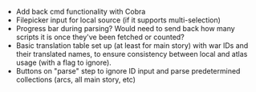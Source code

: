 - Add back cmd functionality with Cobra
- Filepicker input for local source (if it supports multi-selection)
- Progress bar during parsing? Would need to send back how many scripts it is once they've been fetched or counted?
- Basic translation table set up (at least for main story) with war IDs and their translated names, to ensure consistency between local and atlas usage (with a flag to ignore).
- Buttons on "parse" step to ignore ID input and parse predetermined collections (arcs, all main story, etc)
